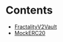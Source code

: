 

# Contents
- [FractalityV2Vault](FractalityV2Vault.sol/contract.FractalityV2Vault.md)
- [MockERC20](MockERC20.sol/contract.MockERC20.md)
